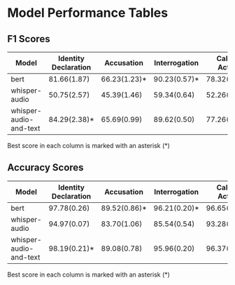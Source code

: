 # Model Performance Tables

## F1 Scores
| Model                  | Identity Declaration |  Accusation  | Interrogation | Call for Action |   Defense    |   Evidence   | Average |
|------------------------|----------------------|--------------|---------------|-----------------|--------------|--------------|---------|
| bert                   |     81.66(1.87)      | 66.23(1.23)* |  90.23(0.57)* |   78.32(0.73)*  | 43.11(0.74)  | 56.79(1.27)  |  69.39  |
| whisper-audio          |     50.75(2.57)      | 45.39(1.46)  |  59.34(0.64)  |   52.26(1.60)   | 36.17(2.04)  | 39.10(0.70)  |  47.17  |
| whisper-audio-and-text |     84.29(2.38)*     | 65.69(0.99)  |  89.62(0.50)  |   77.26(1.30)   | 46.67(2.22)* | 57.70(0.25)* |  70.20* |

Best score in each column is marked with an asterisk (\*)

## Accuracy Scores
| Model                  | Identity Declaration |  Accusation  | Interrogation | Call for Action |   Defense    |   Evidence   | Average |
|------------------------|----------------------|--------------|---------------|-----------------|--------------|--------------|---------|
| bert                   |     97.78(0.26)      | 89.52(0.86)* |  96.21(0.20)* |   96.65(0.17)*  | 82.01(0.07)  | 92.19(0.34)  |  92.39* |
| whisper-audio          |     94.97(0.07)      | 83.70(1.06)  |  85.54(0.54)  |   93.28(0.36)   | 80.85(2.78)  | 89.67(0.45)  |  88.00  |
| whisper-audio-and-text |     98.19(0.21)*     | 89.08(0.78)  |  95.96(0.20)  |   96.37(0.08)   | 82.15(5.16)* | 92.57(0.29)* |  92.39* |

Best score in each column is marked with an asterisk (\*)